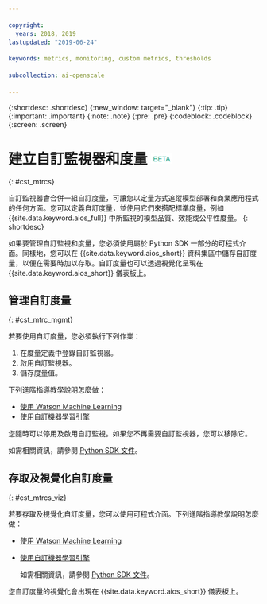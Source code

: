 ```yaml
---

copyright:
  years: 2018, 2019
lastupdated: "2019-06-24"

keywords: metrics, monitoring, custom metrics, thresholds

subcollection: ai-openscale

---
```


{:shortdesc: .shortdesc}
{:new_window: target="_blank"}
{:tip: .tip}
{:important: .important}
{:note: .note}
{:pre: .pre}
{:codeblock: .codeblock}
{:screen: .screen}

# 建立自訂監視器和度量 ![測試版標記](images/beta.png)
{: #cst_mtrcs}

自訂監視器會合併一組自訂度量，可讓您以定量方式追蹤模型部署和商業應用程式的任何方面。您可以定義自訂度量，並使用它們來搭配標準度量，例如 {{site.data.keyword.aios_full}} 中所監視的模型品質、效能或公平性度量。
{: shortdesc}

如果要管理自訂監視和度量，您必須使用屬於 Python SDK 一部分的可程式介面。同樣地，您可以在 {{site.data.keyword.aios_short}} 資料集區中儲存自訂度量，以便在需要時加以存取。自訂度量也可以透過視覺化呈現在 {{site.data.keyword.aios_short}} 儀表板上。

## 管理自訂度量
{: #cst_mtrc_mgmt}

若要使用自訂度量，您必須執行下列作業：

1. 在度量定義中登錄自訂監視器。
2. 啟用自訂監視器。
3. 儲存度量值。

下列進階指導教學說明怎麼做：

- [使用 Watson Machine Learning](https://github.com/pmservice/ai-openscale-tutorials/blob/master/notebooks/Watson%20OpenScale%20and%20Watson%20ML%20Engine.ipynb)
- [使用自訂機器學習引擎](https://github.com/pmservice/ai-openscale-tutorials/blob/master/notebooks/AI%20OpenScale%20and%20Custom%20ML%20Engine.ipynb)

您隨時可以停用及啟用自訂監視。如果您不再需要自訂監視器，您可以移除它。

如需相關資訊，請參閱 [Python SDK 文件](http://ai-openscale-python-client.mybluemix.net/)。

## 存取及視覺化自訂度量
{: #cst_mtrcs_viz}

若要存取及視覺化自訂度量，您可以使用可程式介面。下列進階指導教學說明怎麼做：

- [使用 Watson Machine Learning](https://github.com/pmservice/ai-openscale-tutorials/blob/master/notebooks/Watson%20OpenScale%20and%20Watson%20ML%20Engine.ipynb)
- [使用自訂機器學習引擎](https://github.com/pmservice/ai-openscale-tutorials/blob/master/notebooks/AI%20OpenScale%20and%20Custom%20ML%20Engine.ipynb)

   如需相關資訊，請參閱 [Python SDK 文件](http://ai-openscale-python-client.mybluemix.net/)。

您自訂度量的視覺化會出現在 {{site.data.keyword.aios_short}} 儀表板上。

<!---
![screen shot with metrics from Advanced Tutorial](images/adv_tutorial_metrics.png)
--->
